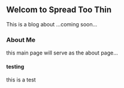 ## Welcom to Spread Too Thin

This is a blog about ...coming soon...

### About Me 

this main page will serve as the about page...

#### testing
<span class="test">this is a test<span>
